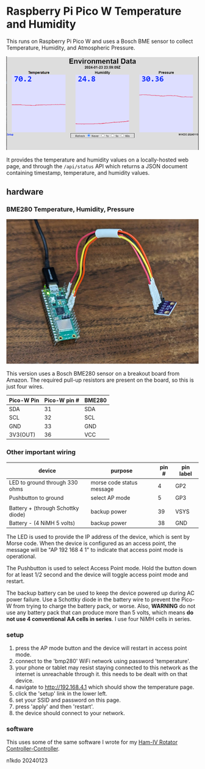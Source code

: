 # Raspberry Pi Pico W Temperature and Humidity

This runs on Raspberry Pi Pico W and uses a Bosch BME sensor to collect
Temperature, Humidity, and Atmospheric Pressure.

![screenshot](images/screenshot.png)

It provides the temperature and humidity values on a locally-hosted web page, and through 
the `/api/status` API which returns a JSON document containing timestamp, temperature,
and humidity values.

## hardware

### BME280 Temperature, Humidity, Pressure

![bad photo](images/bad-photo.jpg)

This version uses a Bosch BME280 sensor on a breakout board from Amazon.  The required pull-up resistors
are present on the board, so this is just four wires.

| Pico-W Pin   | Pico-W pin # | BME280 |
|--------------|--------------|--------|
| SDA          | 31           | SDA    |
| SCL          | 32           | SCL    |
| GND          | 33           | GND    |
| 3V3(OUT)     | 36           | VCC    |

### Other important wiring

| device                             | purpose                   | pin # | pin label |
|------------------------------------|---------------------------|-------|-----------|
| LED to ground through 330 ohms     | morse code status message | 4     | GP2       |
| Pushbutton to ground               | select AP mode            | 5     | GP3       |
|                                    |                           |       |           |
| Battery + (through Schottky diode) | backup power              | 39    | VSYS      | 
| Battery - (4 NiMH 5 volts)         | backup power              | 38    | GND       |

The LED is used to provide the IP address of the device, which is sent by Morse code. When the device
is configured as an access point, the message will be "AP 192 168 4 1" to indicate that access point
mode is operational.

The Pushbutton is used to select Access Point mode.  Hold the button down for at least 1/2 second and the
device will toggle access point mode and restart.

The backup battery can be used to keep the device powered up during AC power failure.  Use a Schottky diode in
the battery wire to prevent the Pico-W from trying to charge the battery pack, or worse.  Also, **WARNING** do not
use any battery pack that can produce more than 5 volts, which means **do not use 4 conventional AA cells in
series**.  I use four NiMH cells in series.  

### setup

1. press the AP mode button and the device will restart in access point mode. 
2. connect to the 'bmp280' WiFi network using password 'temperature'.  
3. your phone or tablet may resist staying connected to this network as the internet is unreachable through it. 
   this needs to be dealt with on that device.
4. navigate to http://192.168.4.1 which should show the temperature page.
5. click the 'setup' link in the lower left.
6. set your SSID and password on this page.
7. press 'apply' and then 'restart'.
8. the device should connect to your network.

### software

This uses some of the same software I wrote for my
[Ham-IV Rotator Controller-Controller](https://github.com/n1kdo/rotator-controller-controller).

n1kdo 20240123



